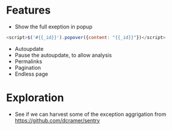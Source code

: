 

# Features
* Show the full exeption in popup
```javascript
<script>$('#{{_id}}').popover({content: "{{_id}}"})</script>
```
* Autoupdate
* Pause the autoupdate, to allow analysis
* Permalinks
* Pagination
* Endless page

# Exploration #
* See if we can harvest some of the exception aggrigation from https://github.com/dcramer/sentry

